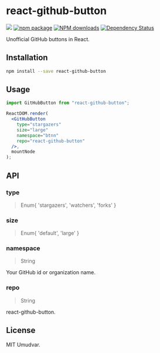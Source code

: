 # react-github-button

[![](https://img.shields.io/travis/btnn/react-github-button.svg?style=flat-square)](https://travis-ci.org/btnn/react-github-button)
[![npm package](https://img.shields.io/npm/v/react-github-button.svg?style=flat-square)](https://www.npmjs.org/package/react-github-button)
[![NPM downloads](http://img.shields.io/npm/dm/react-github-button.svg?style=flat-square)](https://npmjs.org/package/react-github-button)
[![Dependency Status](https://david-dm.org/btnn/react-github-button.svg?style=flat-square)](https://david-dm.org/btnn/react-github-button)

Unofficial GitHub buttons in React.

## Installation

```bash
npm install --save react-github-button
```

## Usage

```jsx
import GitHubButton from "react-github-button";

ReactDOM.render(
  <GitHubButton
    type="stargazers"
    size="large"
    namespace="btnn"
    repo="react-github-button"
  />,
  mountNode
);
```

## API

### type

> Enum{ 'stargazers', 'watchers', 'forks' }

### size

> Enum{ 'default', 'large' }

### namespace

> String

Your GitHub id or organization name.

### repo

> String

react-github-button.

## License

MIT Umudvar.

